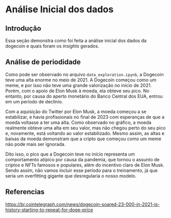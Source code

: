 # Análise Inicial dos dados

## Introdução

Essa seção demonstra como foi feita a análise inicial dos dados da dogecoin e quais foram os _insights_ gerados.

## Análise de periodidade

Como pode ser observado no arquivo `data_exploration.ipynb`, a Dogecoin teve uma alta enorme no meio de 2021. A Dogecoin começou como um meme, e por isso não teve uma grande valorização no início de 2021. Porém, com o apoio de Elon Musk à moeda, ela obteve seu pico. No entanto, por causa do aperto monetário do Banco Central dos EUA, entrou em um período de declínio.

Com a aquisição do Twitter por Elon Musk, a moeda começou a se estabilizar, e havia profissionais no final de 2023 com esperanças de que a moeda voltasse a ter uma alta. Como observado no gráfico, a moeda realmente obteve uma alta em seu valor, mas não chegou perto do seu pico e, novamente, está voltando ao valor estabilizado. Mesmo assim, as altas e baixas da moeda demonstram que a cripto que começou como um meme não pode mais ser ignorada.

Dito isso, o pico que a Dogecoin teve no início representa um comportamento atípico por causa da pandemia, que tornou o assunto de criptos e NFTs famosos e populares, além do incentivo claro de Elon Musk. Sendo assim, não vamos incluir esse período para o treinamento, já que seria um overfitting gigante que desregularia o nosso modelo.

## Referencias

https://br.cointelegraph.com/news/dogecoin-soared-23-000-in-2021-is-history-starting-to-repeat-for-doge-price